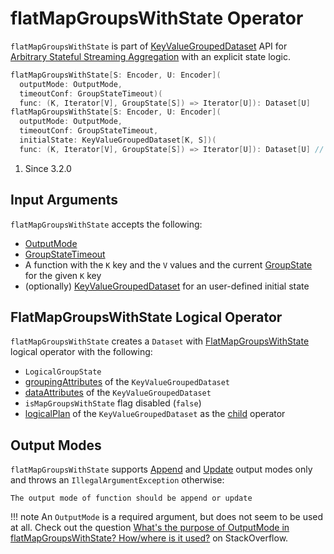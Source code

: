 # flatMapGroupsWithState Operator

`flatMapGroupsWithState` is part of [KeyValueGroupedDataset](../KeyValueGroupedDataset.md) API for [Arbitrary Stateful Streaming Aggregation](../arbitrary-stateful-streaming-aggregation/index.md) with an explicit state logic.

```scala
flatMapGroupsWithState[S: Encoder, U: Encoder](
  outputMode: OutputMode,
  timeoutConf: GroupStateTimeout)(
  func: (K, Iterator[V], GroupState[S]) => Iterator[U]): Dataset[U]
flatMapGroupsWithState[S: Encoder, U: Encoder](
  outputMode: OutputMode,
  timeoutConf: GroupStateTimeout,
  initialState: KeyValueGroupedDataset[K, S])(
  func: (K, Iterator[V], GroupState[S]) => Iterator[U]): Dataset[U] // (1)!
```

1. Since 3.2.0

## Input Arguments

`flatMapGroupsWithState` accepts the following:

* [OutputMode](../OutputMode.md)
* [GroupStateTimeout](../GroupStateTimeout.md)
* A function with the `K` key and the `V` values and the current [GroupState](../GroupState.md) for the given `K` key
* (optionally) [KeyValueGroupedDataset](../KeyValueGroupedDataset.md) for an user-defined initial state

## FlatMapGroupsWithState Logical Operator

`flatMapGroupsWithState` creates a `Dataset` with [FlatMapGroupsWithState](../logical-operators/FlatMapGroupsWithState.md) logical operator with the following:

* `LogicalGroupState`
* [groupingAttributes](../KeyValueGroupedDataset.md#groupingAttributes) of the `KeyValueGroupedDataset`
* [dataAttributes](../KeyValueGroupedDataset.md#dataAttributes) of the `KeyValueGroupedDataset`
* `isMapGroupsWithState` flag disabled (`false`)
* [logicalPlan](../KeyValueGroupedDataset.md#logicalPlan) of the `KeyValueGroupedDataset` as the [child](../logical-operators/FlatMapGroupsWithState.md#child) operator

## Output Modes

`flatMapGroupsWithState` supports [Append](../OutputMode.md#Append) and [Update](../OutputMode.md#Update) output modes only and throws an `IllegalArgumentException` otherwise:

```text
The output mode of function should be append or update
```

!!! note
    An `OutputMode` is a required argument, but does not seem to be used at all. Check out the question [What's the purpose of OutputMode in flatMapGroupsWithState? How/where is it used?](https://stackoverflow.com/q/56921772/1305344) on StackOverflow.
